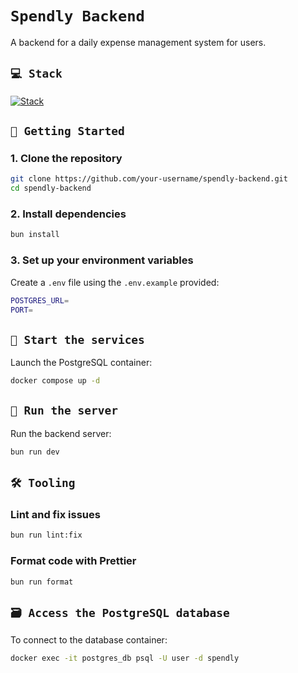 # `Spendly Backend`
A backend for a daily expense management system for users.

## `💻 Stack`
[![Stack](https://skillicons.dev/icons?i=ts,nodejs,bun,postgres,docker)](https://skillicons.dev)

## `🏁 Getting Started`

### 1. Clone the repository

```sh
git clone https://github.com/your-username/spendly-backend.git
cd spendly-backend
```

### 2. Install dependencies
```sh
bun install
```

### 3. Set up your environment variables
Create a `.env` file using the `.env.example` provided:
```sh
POSTGRES_URL=
PORT=
```

## `🐳 Start the services`
Launch the PostgreSQL container:
```sh
docker compose up -d
```

## `🚀 Run the server`
Run the backend server:
```sh
bun run dev
```

## `🛠️ Tooling`
### Lint and fix issues
```sh
bun run lint:fix
```

### Format code with Prettier
```sh
bun run format
```

## `🗃️ Access the PostgreSQL database`
To connect to the database container:
```sh
docker exec -it postgres_db psql -U user -d spendly
```
